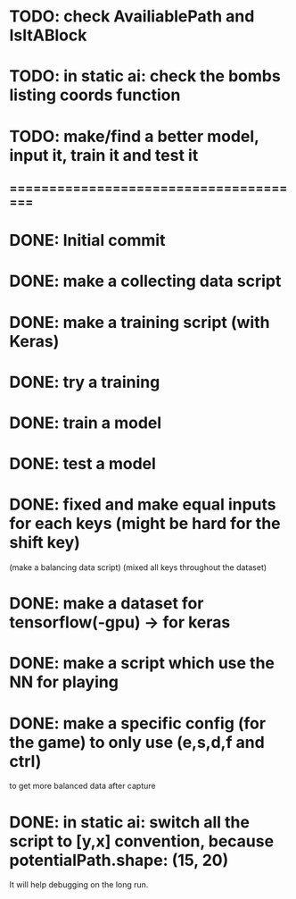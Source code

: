 # TODO: check AvailiablePath and IsItABlock

# TODO: in static ai: check the bombs listing coords function

# TODO: make/find a better model, input it, train it and test it

## ======================================

# DONE: Initial commit

# DONE: make a collecting data script

# DONE: make a training script (with Keras)

# DONE: try a training

# DONE: train a model

# DONE: test a model

# DONE: fixed and make equal inputs for each keys (might be hard for the shift key) 
(make a balancing data script)
(mixed all keys throughout the dataset)

# DONE: make a dataset for tensorflow(-gpu) -> for keras

# DONE: make a script which use the NN for playing

# DONE: make a specific config (for the game) to only use (e,s,d,f and ctrl)
 to get more balanced data after capture

# DONE: in static ai: switch all the script to [y,x] convention, because potentialPath.shape: (15, 20)
It will help debugging on the long run.
